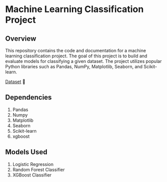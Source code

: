 <h1>Machine Learning Classification Project</h1>

<h2>Overview</h2>

This repository contains the code and documentation for a machine learning classification project. The goal of this project is to build and evaluate models for classifying a given dataset. The project utilizes popular Python libraries such as Pandas, NumPy, Matplotlib, Seaborn, and Scikit-learn.

[Dataset]("https://www.kaggle.com/datasets/abhinavmangalore/breast-cancer-dataset-wisconsin-diagnostic-uci") 📅

<h2>Dependencies</h2>

1. Pandas
2. Numpy
3. Matplotlib
4. Seaborn
5. Scikit-learn
6. xgboost

<h2>Models Used</h2>

1. Logistic Regression
1. Random Forest Classifier
1. XGBoost Classifier
